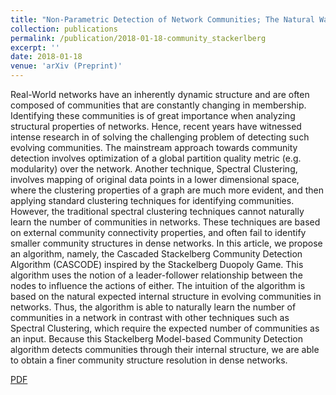 ```yaml
---
title: "Non-Parametric Detection of Network Communities; The Natural Way - A Cascaded Stackelberg Game"
collection: publications
permalink: /publication/2018-01-18-community_stackerlberg
excerpt: ''
date: 2018-01-18
venue: 'arXiv (Preprint)'
---
```


Real-World networks have an inherently dynamic structure and are often composed of communities that are constantly changing in membership. Identifying these communities is of great importance when analyzing structural properties of networks. Hence, recent years have witnessed intense research in of solving the challenging problem of detecting such evolving communities. The mainstream approach towards community detection involves optimization of a global partition quality metric (e.g. modularity) over the network. Another technique, Spectral Clustering, involves mapping of original data points in a lower dimensional space, where the clustering properties of a graph are much more evident, and then applying standard clustering techniques for identifying communities. However, the traditional spectral clustering techniques cannot naturally learn the number of communities in networks. These techniques are based on external community connectivity properties, and often fail to identify smaller community structures in dense networks. In this article, we propose an algorithm, namely, the Cascaded Stackelberg Community Detection Algorithm (CASCODE) inspired by the Stackelberg Duopoly Game. This algorithm uses the notion of a leader-follower relationship between the nodes to influence the actions of either. The intuition of the algorithm is based on the natural expected internal structure in evolving communities in networks. Thus, the algorithm is able to naturally learn the number of communities in a network in contrast with other techniques such as Spectral Clustering, which require the expected number of communities as an input. Because this Stackelberg Model-based Community Detection algorithm detects communities through their internal structure, we are able to obtain a finer community structure resolution in dense networks.

[PDF](https://arxiv.org/abs/1801.06208)
